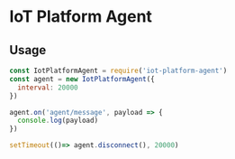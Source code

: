 # IoT Platform Agent

## Usage

```js
const IotPlatformAgent = require('iot-platform-agent')
const agent = new IotPlatformAgent({
  interval: 20000
})

agent.on('agent/message', payload => {
  console.log(payload)
})

setTimeout(()=> agent.disconnect(), 20000)

```